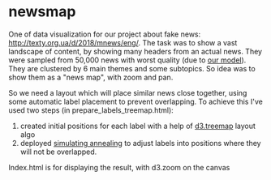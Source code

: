 # newsmap
One of data visualization for our project about fake news: http://texty.org.ua/d/2018/mnews/eng/.
The task was to show a vast landscape of content, by showing many headers from an actual news. They were sampled from 50,000 news with worst quality (due to [our model](https://github.com/texty/manipulative_news_methodology)). They are clustered by 6 main themes and some subtopics. So idea was to show them as a "news map", with zoom and pan.

So we need a layout which will place similar news close together, using some automatic label placement to prevent overlapping.
To achieve this I've used two steps (in prepare_labels_treemap.html):
1. created initial positions for each label with a help of [d3.treemap](https://beta.observablehq.com/@mbostock/d3-treemap) layout algo
2. deployed [simulating annealing](https://en.wikipedia.org/wiki/Simulated_annealing) to adjust labels into positions where they will not be overlapped. 

Index.html is for displaying the result, with d3.zoom on the canvas


